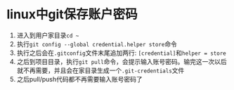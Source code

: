 # linux中git保存账户密码

1. 进入到用户家目录`cd ~`
2. 执行`git config --global credential.helper store`命令
3. 执行之后会在`.gitconfig`文件末尾追加两行: `[credential]`和`helper = store`
4. 之后到项目目录，执行`git pull`命令，会提示输入账号密码。输完这一次以后就不再需要，并且会在家目录生成一个`.git-credentials`文件
5. 之后pull/push代码都不再需要输入账号密码了
 